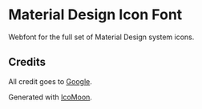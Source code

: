 # Material Design Icon Font
Webfont for the full set of Material Design system icons.

## Credits

All credit goes to [Google](http://www.google.com/design/spec/style/icons.html).

Generated with [IcoMoon](https://icomoon.io/app/).
